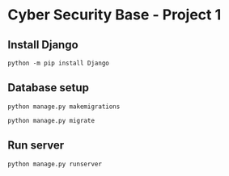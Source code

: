 # Cyber Security Base - Project 1

## Install Django
```
python -m pip install Django
```

## Database setup

```
python manage.py makemigrations
```

```
python manage.py migrate
```

## Run server
```
python manage.py runserver
```



